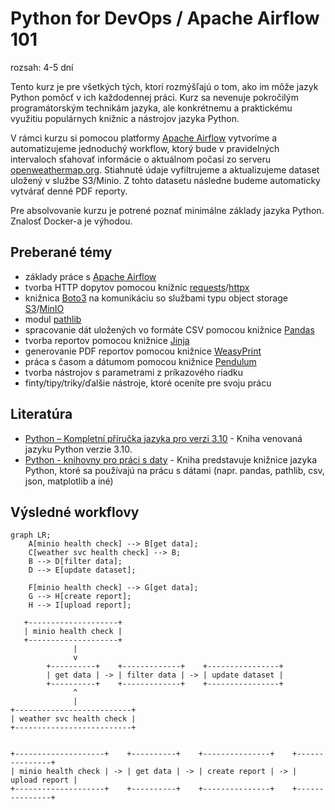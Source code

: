 # Python for DevOps / Apache Airflow 101

rozsah: 4-5 dní

Tento kurz je pre všetkých tých, ktorí rozmýšľajú o tom, ako im môže jazyk Python pomôcť v ich každodennej práci. Kurz sa nevenuje pokročilým programátorským technikám jazyka, ale konkrétnemu a praktickému využitiu populárnych knižníc a nástrojov jazyka Python.

V rámci kurzu si pomocou platformy [Apache Airflow](https://airflow.apache.org/) vytvoríme a automatizujeme jednoduchý workflow, ktorý bude v pravidelných intervaloch sťahovať informácie o aktuálnom počasí zo serveru [openweathermap.org](https://openweathermap.org/). Stiahnuté údaje vyfiltrujeme a aktualizujeme dataset uložený v službe S3/Minio. Z tohto datasetu následne budeme automaticky vytvárať denné PDF reporty.

Pre absolvovanie kurzu je potrené poznať minimálne základy jazyka Python. Znalosť Docker-a je výhodou.


## Preberané témy

* základy práce s [Apache Airflow](https://airflow.apache.org/)
* tvorba HTTP dopytov pomocou knižníc [requests](https://requests.readthedocs.io/en/latest/)/[httpx](https://www.python-httpx.org/)
* knižnica [Boto3](https://boto3.amazonaws.com/v1/documentation/api/latest/index.html) na komunikáciu so službami typu object storage [S3](https://aws.amazon.com/s3/)/[MinIO](https://min.io/)
* modul [pathlib](https://docs.python.org/3/library/pathlib.html)
* spracovanie dát uložených vo formáte CSV pomocou knižnice [Pandas](https://pandas.pydata.org/)
* tvorba reportov pomocou knižnice [Jinja](https://jinja.palletsprojects.com/en/3.1.x/)
* generovanie PDF reportov pomocou knižnice [WeasyPrint](https://www.courtbouillon.org/weasyprint)
* práca s časom a dátumom pomocou knižnice [Pendulum](https://pendulum.eustace.io/)
* tvorba nástrojov s parametrami z príkazového riadku
* finty/tipy/triky/ďalšie nástroje, ktoré oceníte pre svoju prácu


## Literatúra

* [Python – Kompletní příručka jazyka pro verzi 3.10](https://www.martinus.sk/?uItem=1429819) - Kniha venovaná jazyku Python verzie 3.10.
* [Python - knihovny pro práci s daty](https://www.martinus.sk/?uItem=1845141) - Kniha predstavuje knižnice jazyka Python, ktoré sa používajú na prácu s dátami (napr. pandas, pathlib, csv, json, matplotlib a iné)


## Výsledné workflovy

```mermaid
graph LR;
    A[minio health check] --> B[get data];
    C[weather svc health check] --> B;
    B --> D[filter data];
    D --> E[update dataset];

    F[minio health check] --> G[get data];
    G --> H[create report];
    H --> I[upload report];
```


```
   +--------------------+
   | minio health check |
   +--------------------+
              |
              v
        +----------+    +-------------+    +----------------+
        | get data | -> | filter data | -> | update dataset |
        +----------+    +-------------+    +----------------+
              ^
              |
+--------------------------+
| weather svc health check |
+--------------------------+


+--------------------+    +----------+    +---------------+    +---------------+
| minio health check | -> | get data | -> | create report | -> | upload report |
+--------------------+    +----------+    +---------------+    +---------------+
```